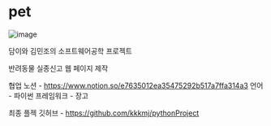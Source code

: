 # pet

![image](https://user-images.githubusercontent.com/69804338/122606767-6dd07200-d0b4-11eb-9b37-0dc495764a72.png)


담이와 김민조의 소프트웨어공학 프로젝트

반려동물 실종신고 웹 페이지 제작

협업 노션 - https://www.notion.so/e7635012ea35475292b517a7ffa314a3
언어 - 파이썬
프레임워크 - 장고

최종 플젝 깃허브 - https://github.com/kkkmj/pythonProject
